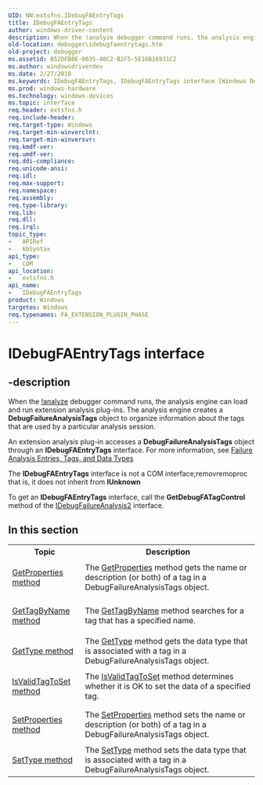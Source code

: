 ```yaml
---
UID: NN:extsfns.IDebugFAEntryTags
title: IDebugFAEntryTags
author: windows-driver-content
description: When the !analyze debugger command runs, the analysis engine can load and run extension analysis plug-ins.
old-location: debugger\idebugfaentrytags.htm
old-project: debugger
ms.assetid: B52DFB0E-0035-40C2-B2F5-5E16B16931C2
ms.author: windowsdriverdev
ms.date: 2/27/2018
ms.keywords: IDebugFAEntryTags, IDebugFAEntryTags interface [Windows Debugging], IDebugFAEntryTags interface [Windows Debugging], described, debugger.idebugfaentrytags, extsfns/IDebugFAEntryTags
ms.prod: windows-hardware
ms.technology: windows-devices
ms.topic: interface
req.header: extsfns.h
req.include-header: 
req.target-type: Windows
req.target-min-winverclnt: 
req.target-min-winversvr: 
req.kmdf-ver: 
req.umdf-ver: 
req.ddi-compliance: 
req.unicode-ansi: 
req.idl: 
req.max-support: 
req.namespace: 
req.assembly: 
req.type-library: 
req.lib: 
req.dll: 
req.irql: 
topic_type:
-	APIRef
-	kbSyntax
api_type:
-	COM
api_location:
-	extsfns.h
api_name:
-	IDebugFAEntryTags
product: Windows
targetos: Windows
req.typenames: FA_EXTENSION_PLUGIN_PHASE
---
```


# IDebugFAEntryTags interface


## -description


 When the <a href="https://msdn.microsoft.com/library/windows/hardware/ff562112">!analyze</a> debugger command runs, the analysis engine
   can load and run extension analysis plug-ins. The analysis engine creates a 
	<b>DebugFailureAnalysisTags</b> object to organize information 
	about the tags that are used by a particular analysis session.

An extension analysis plug-in accesses a
	 <b>DebugFailureAnalysisTags</b> object through an 
	 <b>IDebugFAEntryTags</b> interface. 
	 For more information, see <a href="https://msdn.microsoft.com/7648F789-85D5-4247-90DD-2EAA43543483">Failure Analysis Entries, Tags, and Data Types</a>

The <b>IDebugFAEntryTags</b>
 interface is not a COM interface;removremoproc that is, it does not inherit from <b>IUnknown</b>

To get an <b>IDebugFAEntryTags</b> interface,
  call the <b>GetDebugFATagControl</b> method of the <a href="..\extsfns\nn-extsfns-idebugfailureanalysis2.md">IDebugFailureAnalysis2</a> 
  interface.


<h2><a id="in_this_section"></a>In this section</h2>
<table>
<tr>
<th>Topic</th>
<th>Description</th>
</tr>
<tr>
<td>

<a href="https://msdn.microsoft.com/140EAE7D-E349-4096-8578-6CF011C1FBA7">GetProperties method</a>


</td>
<td>
The <a href="https://msdn.microsoft.com/library/windows/hardware/jj991811">GetProperties</a> method gets the name or description (or both) of a tag in a DebugFailureAnalysisTags object.

</td>
</tr>
<tr>
<td>

<a href="https://msdn.microsoft.com/3EA8FE2A-85CE-4C81-81EB-F08028F0F822">GetTagByName method</a>


</td>
<td>
The <a href="https://msdn.microsoft.com/library/windows/hardware/jj991812">GetTagByName</a> method searches for a tag that has a specified name.

</td>
</tr>
<tr>
<td>

<a href="https://msdn.microsoft.com/CE43711F-E17B-4234-A885-4FE04EA53903">GetType method</a>


</td>
<td>
The <a href="https://msdn.microsoft.com/library/windows/hardware/jj991813">GetType</a> method gets the data type that is associated with a tag in a DebugFailureAnalysisTags object.

</td>
</tr>
<tr>
<td>

<a href="https://msdn.microsoft.com/83B5C54F-182B-4D2F-8ED2-7A0B529F1D2E">IsValidTagToSet method</a>


</td>
<td>
The <a href="https://msdn.microsoft.com/library/windows/hardware/jj991814">IsValidTagToSet</a> method determines whether it is OK to set the data of a specified tag.

</td>
</tr>
<tr>
<td>

<a href="https://msdn.microsoft.com/EEBD3291-4DFC-4503-9F5A-49591FE09680">SetProperties method</a>


</td>
<td>
The <a href="https://msdn.microsoft.com/library/windows/hardware/jj991815">SetProperties</a> method sets the name or description (or both) of a tag in a DebugFailureAnalysisTags object. 

</td>
</tr>
<tr>
<td>

<a href="https://msdn.microsoft.com/F507864B-B20C-4F71-B068-802780243106">SetType method</a>


</td>
<td>
The <a href="https://msdn.microsoft.com/library/windows/hardware/jj991816">SetType</a> method sets the data type that is associated with a tag in a DebugFailureAnalysisTags object.

</td>
</tr>
</table>
 



